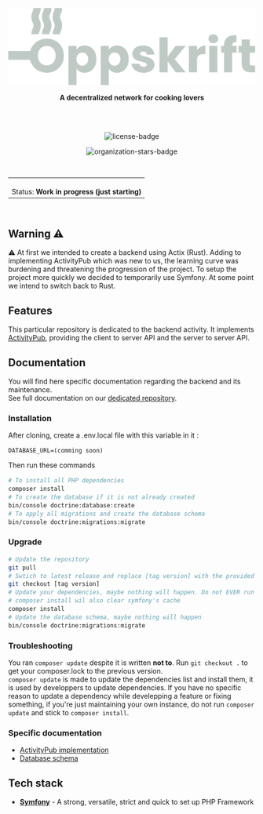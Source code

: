 <br>
<br>

<p align="center">
    <img src="docs/logo-full.svg" alt="oppskrift-logo">
</p>

<p align="center">
    <strong>A decentralized network for cooking lovers</strong>
</p>

<br>
<br>

<p align="center">
    <img alt="license-badge" src="https://img.shields.io/github/license/Oppskrift/oppskrift_api_sf?style=for-the-badge">
    <!-- TODO : this is for package.json. shiels.io provide a badge for packagist but this is repo is not meant for packagist<img alt="version-badge" src="https://img.shields.io/github/package-json/v/Oppskrift/oppskrift_api_sf?style=for-the-badge"> -->
</p>

<p align="center">
    <img alt="organization-stars-badge" src="https://img.shields.io/github/stars/Oppskrift?style=for-the-badge">
</p>

<br>

<p>
    <table align="center">
        <tbody>
            <td>
                <br>Status: <b>Work in progress (just starting)</b><br>
            </td>
        </tbody>
    </table>
</p>

<br>

## Warning :warning:

:warning: At first we intended to create a backend using Actix (Rust). Adding to implementing ActivityPub which was new to us, the learning curve was burdening and threatening the progression of the project. To setup the project more quickly we decided to temporarily use Symfony. At some point we intend to switch back to Rust.

## Features

This particular repository is dedicated to the backend activity. It implements [ActivityPub](http://activitypub.rocks/), providing the client to server API and the server to server API.

## Documentation

You will find here specific documentation regarding the backend and its maintenance.  
See full documentation on our [dedicated repository](https://github.com/Oppskrift/oppskrift_doc).

### Installation

After cloning, create a .env.local file with this variable in it :

```dotenv
DATABASE_URL=(comming soon)
```

Then run these commands

```sh
# To install all PHP dependencies
composer install
# To create the database if it is not already created
bin/console doctrine:database:create
# To apply all migrations and create the database schema
bin/console doctrine:migrations:migrate
```

### Upgrade

```sh
# Update the repository
git pull
# Swtich to latest release and replace [tag version] with the provided tag on https://github.com/Oppskrift/oppskrift_api_sf/tags
git checkout [tag version]
# Update your dependencies, maybe nothing will happen. Do not EVER run a `composer update` to upgrade the app
# composer install wil also clear symfony's cache
composer install
# Update the database schema, maybe nothing will happen
bin/console doctrine:migrations:migrate
```

### Troubleshooting

You ran `composer update` despite it is written **not to**. Run `git checkout .` to get your composer.lock to the previous version.  
`composer update` is made to update the dependencies list and install them, it is used by developpers to update dependencies. If you have no specific reason to update a dependency while develepping a feature or fixing something, if you're just maintaining your own instance, do not run `composer update` and stick to `composer install`.

### Specific documentation

- [ActivityPub implementation](https://github.com/Oppskrift/oppskrift_doc/tree/master/ActivityPub)
- [Database schema](https://github.com/Oppskrift/oppskrift_doc/tree/master/Database)

## Tech stack

- **[Symfony](https://symfony.com)** - A strong, versatile, strict and quick to set up PHP Framework
